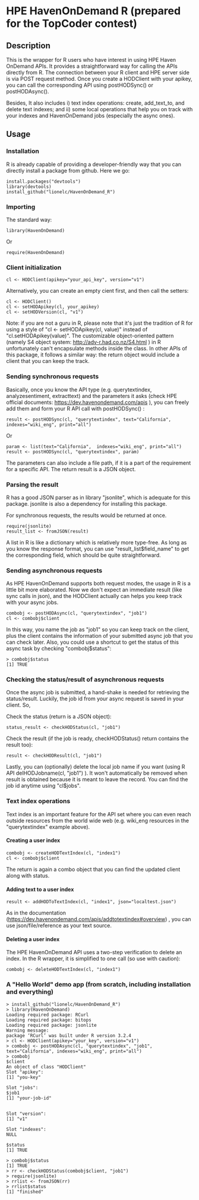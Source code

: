 # HPE HavenOnDemand R (prepared for the TopCoder contest)

## Description
 This is the wrapper for R users who have interest in using HPE Haven OnDemand APIs. It provides a straightforward way for calling the APIs directly from R. The connection between your R client and HPE server side is via POST request method. Once you create a HODClient with your apikey, you can call the corresponding API using postHODSync() or postHODAsync(). 
 
 Besides, It also includes i) text index operations: create, add_text_to, and delete text indexes; and ii) some local operations that help you on track with your indexes and HavenOnDemand jobs (especially the async ones).

## Usage

### Installation

R is already capable of providing a developer-friendly way that you can directly install a package from github. Here we go:

```
install.packages("devtools")
library(devtools)
install_github("lionelc/HavenOnDemand_R")
```

### Importing

The standard way: 
```
library(HavenOnDemand)
```
Or
```
require(HavenOnDemand)
```

### Client initialization

```
cl <- HODClient(apikey="your_api_key", version="v1")
```
Alternatively, you can create an empty cient first, and then call the setters:

```
cl <- HODClient()
cl <- setHODApikey(cl, your_apikey)
cl <- setHODVersion(cl, "v1")
```

Note: if you are not a guru in R, please note that it's just the tradition of R for using a style of "cl <- setHODApikey(cl, value)" instead of "cl.setHODApikey(value)". The customizable object-oriented pattern (namely S4 object system: http://adv-r.had.co.nz/S4.html ) in R unfortunately can't encapsulate methods inside the class. In other APIs of this package, it follows a similar way: the return object would include a client that you can keep the track. 

### Sending synchronous requests 

Basically, once you know the API type (e.g. querytextindex, analyzesentiment, extracttext) and the parameters it asks (check HPE official documents: https://dev.havenondemand.com/apis ), you can freely add them and form your R API call with postHODSync() :

```
result <- postHODSync(cl, "querytextindex", text="California",  indexes="wiki_eng", print="all")
```

Or 

```
param <- list(text="California",  indexes="wiki_eng", print="all")
result <- postHODSync(cl, "querytextindex", param)
```

The parameters can also include a file path, if it is a part of the requirement for a specific API. The return result is a JSON object.

### Parsing the result

R has a good JSON parser as in library "jsonlite", which is adequate for this package. jsonlite is also a dependency for installing this package. 

For synchronous requests, the results would be returned at once. 
```
require(jsonlite)
result_list <- fromJSON(result)
```
A list in R is like a dictionary which is relatively more type-free. As long as you know the response format, you can use "result_list$field_name" to get the corresponding field, which should be quite straightforward.

### Sending asynchronous requests

As HPE HavenOnDemand supports both request modes, the usage in R is a little bit more elaborated. Now we don't expect an immediate result (like sync calls in json), and the HODClient actually can helps you keep track with your async jobs. 

```
combobj <- postHODAsync(cl, "querytextindex", "job1")
cl <- combobj$client
```

In this way, you name the job as "job1" so you can keep track on the client, plus the client contains the information of your submitted async job that you can check later. Also, you could use a shortcut to get the status of this async task by checking "combobj$status": 

```
> combobj$status
[1] TRUE
```

### Checking the status/result of asynchronous requests

Once the async job is submitted, a hand-shake is needed for retrieving the status/result. Luckily, the job id from your async request is saved in your client. So,

Check the status (return is a JSON object):
```
status_result <- checkHODStatus(cl, "job1")
```

Check the result (if the job is ready, checkHODStatus() return contains the result too):
```
result <- checkHODResult(cl, "job1")
```

Lastly, you can (optionally) delete the local job name if you want (using R API delHODJobname(cl, "job1") ). It won't automatically be removed when result is obtained because it is meant to leave the record. You can find the job id anytime using "cl$jobs".

### Text index operations

Text index is an important feature for the API set where you can even reach outside resources from the world wide web (e.g. wiki_eng resources in the "querytextindex" example above). 

#### Creating a user index

```
combobj <- createHODTextIndex(cl, "index1")
cl <- combobj$client
```
The return is again a combo object that you can find the updated client along with status. 

#### Adding text to a user index
```
result <- addHODToTextIndex(cl, "index1", json="localtest.json")
```
As in the documentation (https://dev.havenondemand.com/apis/addtotextindex#overview) , you can use json/file/reference as your text source. 

#### Deleting a user index
The HPE HavenOnDemand API uses a two-step verification to delete an index. In the R wrapper, it is simplified to one call (so use with caution):

```
combobj <- deleteHODTextIndex(cl, "index1")
```

### A "Hello World" demo app (from scratch, including installation and everything)

```
> install_github("lionelc/HavenOnDemand_R")
> library(HavenOnDemand)
Loading required package: RCurl
Loading required package: bitops
Loading required package: jsonlite
Warning message:
package ‘RCurl’ was built under R version 3.2.4 
> cl <- HODClient(apikey="your_key", version="v1")
> combobj <- postHODAsync(cl, "querytextindex", "job1", text="California", indexes="wiki_eng", print="all")
> combobj
$client
An object of class "HODClient"
Slot "apikey":
[1] "you-key"

Slot "jobs":
$job1
[1] "your-job-id"


Slot "version":
[1] "v1"

Slot "indexes":
NULL

$status
[1] TRUE

> combobj$status
[1] TRUE
> rr <- checkHODStatus(combobj$client, "job1")
> require(jsonlite)
> rrlist <- fromJSON(rr)
> rrlist$status
[1] "finished"
```





